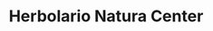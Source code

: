 ---
title: "Herbolario Natura Center"
url: /majadahonda/herbolario-natura-center/
shop: herbolario
---